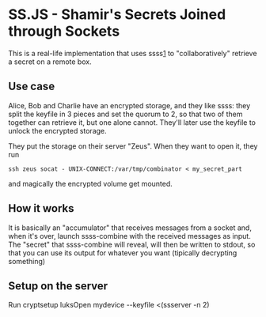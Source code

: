 SS.JS - Shamir's Secrets Joined through Sockets
=======

This is a real-life implementation that uses ssss[1] to "collaboratively"
retrieve a secret on a remote box.

Use case
----------

Alice, Bob and Charlie have an encrypted storage, and they like ssss: they
split the keyfile in 3 pieces and set the quorum to 2, so that two of them
together can retrieve it, but one alone cannot. They'll later use the keyfile
to unlock the encrypted storage.

They put the storage on their server "Zeus". When they want to open it, they
run

    ssh zeus socat - UNIX-CONNECT:/var/tmp/combinator < my_secret_part

and magically the encrypted volume get mounted.

How it works
-------------

It is basically an "accumulator" that receives messages from a socket and,
when it's over, launch ssss-combine with the received messages as input.
The "secret" that ssss-combine will reveal, will then be written to stdout, so
that you can use its output for whatever you want (tipically decrypting
something)

Setup on the server
-------------------

Run cryptsetup luksOpen mydevice --keyfile <(ssserver -n 2)

[1]: http://point-at-infinity.org/ssss/
